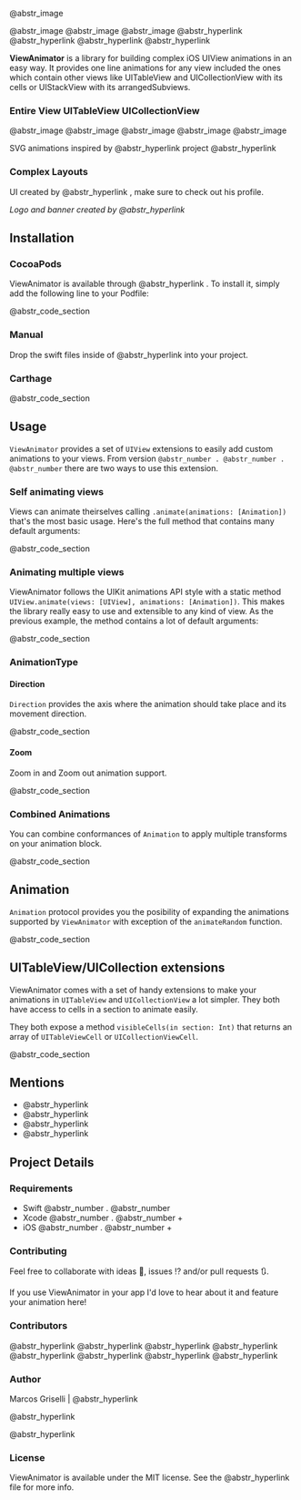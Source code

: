 @abstr_image 

@abstr_image @abstr_image @abstr_image @abstr_hyperlink @abstr_hyperlink @abstr_hyperlink @abstr_hyperlink 

**ViewAnimator** is a library for building complex iOS UIView animations in an easy way. It provides one line animations for any view included the ones which contain other views like UITableView and UICollectionView with its cells or UIStackView with its arrangedSubviews.

### Entire View UITableView UICollectionView

@abstr_image @abstr_image @abstr_image @abstr_image @abstr_image 

SVG animations inspired by @abstr_hyperlink project @abstr_hyperlink 

### Complex Layouts

UI created by @abstr_hyperlink , make sure to check out his profile.

_Logo and banner created by @abstr_hyperlink_

## Installation

### CocoaPods

ViewAnimator is available through @abstr_hyperlink . To install it, simply add the following line to your Podfile:

@abstr_code_section 

### Manual

Drop the swift files inside of @abstr_hyperlink into your project.

### Carthage

@abstr_code_section 

## Usage

`ViewAnimator` provides a set of `UIView` extensions to easily add custom animations to your views. From version `@abstr_number . @abstr_number . @abstr_number` there are two ways to use this extension. 

### Self animating views

Views can animate theirselves calling `.animate(animations: [Animation])` that's the most basic usage. Here's the full method that contains many default arguments: 

@abstr_code_section 

### Animating multiple views

ViewAnimator follows the UIKit animations API style with a static method `UIView.animate(views: [UIView], animations: [Animation])`. This makes the library really easy to use and extensible to any kind of view. As the previous example, the method contains a lot of default arguments: 

@abstr_code_section 

### AnimationType

#### Direction

`Direction` provides the axis where the animation should take place and its movement direction.

@abstr_code_section 

#### Zoom

Zoom in and Zoom out animation support.

@abstr_code_section 

### Combined Animations

You can combine conformances of `Animation` to apply multiple transforms on your animation block. 

@abstr_code_section 

## Animation

`Animation` protocol provides you the posibility of expanding the animations supported by `ViewAnimator` with exception of the `animateRandom` function.

@abstr_code_section 

## UITableView/UICollection extensions

ViewAnimator comes with a set of handy extensions to make your animations in `UITableView` and `UICollectionView` a lot simpler. They both have access to cells in a section to animate easily. 

They both expose a method `visibleCells(in section: Int)` that returns an array of `UITableViewCell` or `UICollectionViewCell`.

@abstr_code_section 

## Mentions

  * @abstr_hyperlink 
  * @abstr_hyperlink 
  * @abstr_hyperlink 
  * @abstr_hyperlink 



## Project Details

### Requirements

  * Swift @abstr_number . @abstr_number 
  * Xcode @abstr_number . @abstr_number +
  * iOS @abstr_number . @abstr_number +



### Contributing

Feel free to collaborate with ideas 💭, issues ⁉️ and/or pull requests 🔃.

If you use ViewAnimator in your app I'd love to hear about it and feature your animation here!

### Contributors

@abstr_hyperlink @abstr_hyperlink @abstr_hyperlink @abstr_hyperlink @abstr_hyperlink @abstr_hyperlink @abstr_hyperlink @abstr_hyperlink 

### Author

Marcos Griselli | @abstr_hyperlink 

@abstr_hyperlink 

@abstr_hyperlink 

### License

ViewAnimator is available under the MIT license. See the @abstr_hyperlink file for more info.

